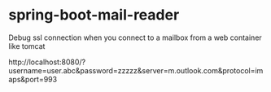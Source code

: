 # spring-boot-mail-reader
Debug ssl connection when you connect to a mailbox from a web container like tomcat


http://localhost:8080/?username=user.abc&password=zzzzz&server=m.outlook.com&protocol=imaps&port=993
